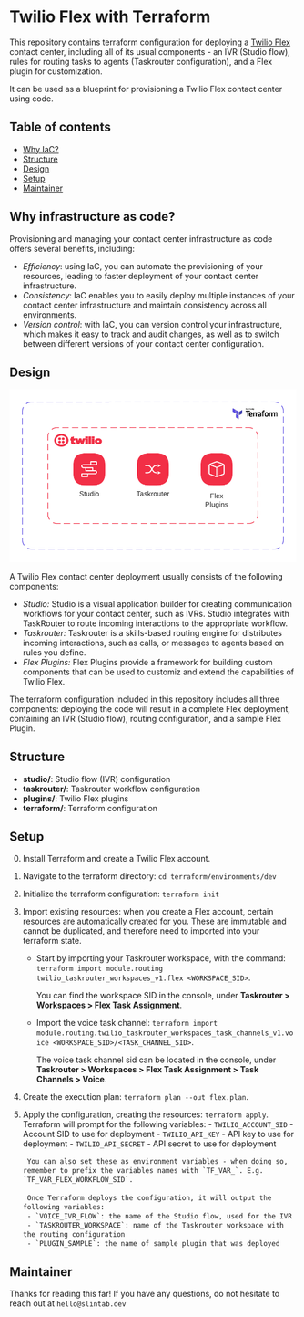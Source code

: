 # Twilio Flex with Terraform 

This repository contains terraform configuration for deploying a [Twilio Flex](https://www.twilio.com/en-us/flex) contact center, including all of its usual components - an IVR (Studio flow), rules for routing tasks to agents (Taskrouter configuration), and a Flex plugin for customization.

It can be used as a blueprint for provisioning a Twilio Flex  contact center using code. 


## Table of contents
* [Why IaC?](#iac)
* [Structure](#structure)
* [Design](#design)
* [Setup](#setup)
* [Maintainer](#maintainer)

## Why infrastructure as code?

Provisioning and managing your contact center infrastructure as code offers several benefits, including:
- *Efficiency*: using IaC, you can automate the provisioning of your resources, leading to faster deployment of your contact center infrastructure.
- *Consistency*: IaC enables you to easily deploy multiple instances of your contact center infrastructure and maintain consistency across all environments. 
- *Version control*: with IaC, you can version control your infrastructure, which makes it easy to track and audit changes, as well as to switch between different versions of your contact center configuration.

## Design
![Diagram](diagram.png?raw=true)

A Twilio Flex contact center deployment usually consists of the following components:
- *Studio:* Studio is a visual application builder for creating communication workflows for your contact center, such as IVRs. Studio integrates with TaskRouter to route incoming interactions to the appropriate workflow. 
- *Taskrouter:* Taskrouter is a skills-based routing engine for distributes incoming interactions, such as calls, or messages to agents based on rules you define.
- *Flex Plugins:* Flex Plugins provide a framework for building custom components that can be used to customiz and extend the capabilities of Twilio Flex.

The terraform configuration included in this repository includes all three components: deploying the code will result in a complete Flex deployment, containing an IVR (Studio flow), routing configuration, and a sample Flex Plugin.

## Structure

- **studio/**: Studio flow (IVR) configuration
- **taskrouter/**: Taskrouter workflow configuration
- **plugins/**: Twilio Flex plugins
- **terraform/**: Terraform configuration

## Setup


0. Install Terraform and create a Twilio Flex account.
1. Navigate to the terraform directory: `cd terraform/environments/dev`
2. Initialize the terraform configuration: `terraform init`
3. Import existing resources: when you create a Flex account, certain resources are automatically created for you. These are immutable and cannot be duplicated, and therefore need to imported into your terraform state. 

    - Start by importing your Taskrouter workspace, with the command:
    `terraform import module.routing twilio_taskrouter_workspaces_v1.flex <WORKSPACE_SID>`.
    
        You can find the workspace SID in the console, under **Taskrouter > Workspaces > Flex Task Assignment**.

    - Import the voice task channel: 
    `terraform import module.routing.twilio_taskrouter_workspaces_task_channels_v1.voice <WORKSPACE_SID>/<TASK_CHANNEL_SID>`. 

        The voice task channel sid can be located in the console, under **Taskrouter > Workspaces > Flex Task Assignment > Task Channels > Voice**.

4. Create the execution plan: `terraform plan --out flex.plan`.
5. Apply the configuration, creating the resources: `terraform apply`. Terraform will prompt for the following variables: 
        - `TWILIO_ACCOUNT_SID` - Account SID to use for deployment
        - `TWILIO_API_KEY` - API key to use for deployment 
        - `TWILIO_API_SECRET` - API secret to use for deployment

        You can also set these as environment variables - when doing so, remember to prefix the variables names with `TF_VAR_`. E.g. `TF_VAR_FLEX_WORKFLOW_SID`.

        Once Terraform deploys the configuration, it will output the following variables:
        - `VOICE_IVR_FLOW`: the name of the Studio flow, used for the IVR
        - `TASKROUTER_WORKSPACE`: name of the Taskrouter workspace with the routing configuration
        - `PLUGIN_SAMPLE`: the name of sample plugin that was deployed

## Maintainer
Thanks for reading this far!
If you have any questions, do not hesitate to reach out at `hello@slintab.dev`